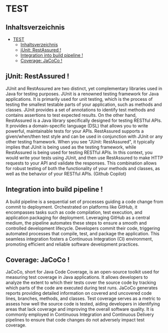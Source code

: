 # TEST

## Inhaltsverzeichnis
- [TEST](#test)
  - [Inhaltsverzeichnis](#inhaltsverzeichnis)
  - [jUnit: RestAssured !](#junit-restassured-)
  - [Integration into build pipeline !](#integration-into-build-pipeline-)
  - [Coverage: JaCoCo !](#coverage-jacoco-)

## jUnit: RestAssured !
JUnit and RestAssured are two distinct, yet complementary libraries used in Java for testing purposes. JUnit is a renowned testing framework for Java applications. It is primarily used for unit testing, which is the process of testing the smallest testable parts of your application, such as methods and classes. JUnit provides a set of annotations to identify test methods and contains assertions to test expected results.
On the other hand, RestAssured is a Java library specifically designed for testing RESTful APIs. It provides a domain-specific language (DSL) that allows you to write powerful, maintainable tests for your APIs. RestAssured supports a given/when/then test style and can be used in conjunction with JUnit or any other testing framework.
When you see "JUnit: RestAssured", it typically implies that JUnit is being used as the testing framework, while RestAssured is being used for testing RESTful APIs. In this context, you would write your tests using JUnit, and then use RestAssured to make HTTP requests to your API and validate the responses. This combination allows for robust testing of both the functionality of your methods and classes, as well as the behavior of your RESTful APIs. (Github Copilot) 

## Integration into build pipeline !
A build pipeline is a sequential set of processes guiding a code change from commit to deployment. Orchestrated on platforms like GitHub, it encompasses tasks such as code compilation, test execution, and application packaging for deployment. Leveraging GitHub as a central medium, the pipeline automates these steps to ensure a smooth and controlled development lifecycle. Developers commit their code, triggering automated processes that compile, test, and package the application. This seamless integration fosters a Continuous Integration (CI) environment, promoting efficient and reliable software development practices.

## Coverage: JaCoCo !
JaCoCo, short for Java Code Coverage, is an open-source toolkit used for measuring test coverage in Java applications. It allows developers to analyze the extent to which their tests cover the source code by tracking which parts of the code are executed during test runs. JaCoCo generates reports providing detailed information on covered and uncovered code lines, branches, methods, and classes. Test coverage serves as a metric to assess how well the source code is tested, aiding developers in identifying areas that lack coverage and improving the overall software quality. It is commonly employed in Continuous Integration and Continuous Delivery pipelines to ensure that code changes do not adversely impact test coverage.